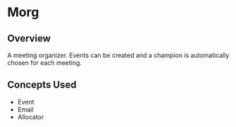 # Morg

## Overview
A meeting organizer. Events can be created and a champion is automatically chosen for each meeting.

## Concepts Used
- Event
- Email
- Allocator
